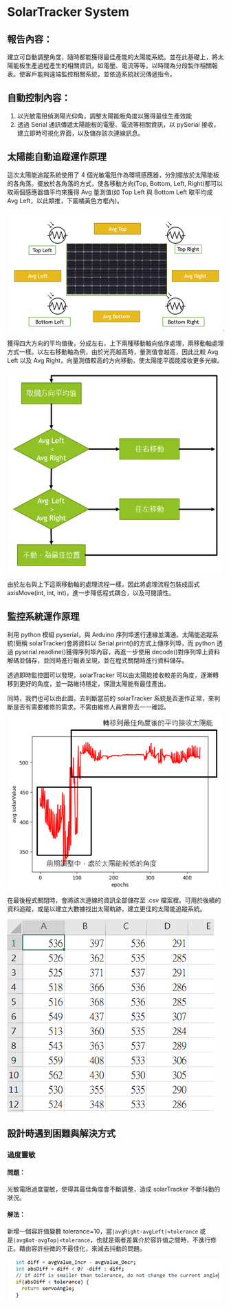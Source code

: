 # SolarTracker System

## 報告內容：

建立可自動調整角度，隨時都能獲得最佳產能的太陽能系統。並在此基礎上，將太陽能板生產過程產生的相關資訊，如電壓、電流等等，以時間為分段製作相關報表。使客戶能夠遠端監控相關系統，並依造系統狀況傳遞指令。

## 自動控制內容：

1. 以光敏電阻偵測陽光仰角，調整太陽能板角度以獲得最佳生產效能
2. 透過 Serial 通訊傳遞太陽能板的電壓、電流等相關資訊，以 pySerial 接收，建立即時可視化界面，以及儲存該次連線訊息。

## 太陽能自動追蹤運作原理

這次太陽能追蹤系統使用了 4 個光敏電阻作為環境感應器，分別擺放於太陽能板的各角落。擺放於各角落的方式，使各移動方向(Top, Bottom, Left, Right)都可以取兩個感應器值平均來獲得 Avg 量測值(如 Top Left 與 Bottom Left 取平均成 Avg Left，以此類推，下圖橘黃色方框內)。

![光敏電阻配置圖](./img/ldrsSetup.png)

獲得四大方向的平均值後，分成左右，上下兩種移動軸向依序處理，兩移動軸處理方式一樣。以左右移動軸為例，由於光亮越高時，量測值會越高，因此比較 Avg Left 以及 Avg Right，向量測值較高的方向移動，使太陽能平面能接收更多光線。

![左右移動軸-處理流程圖](./img/axisMoveFlowchart.png)

由於左右與上下這兩移動軸的處理流程一樣，因此將處理流程包裝成函式 axisMove(int, int, int)，進一步降低程式耦合，以及可閱讀性。

## 監控系統運作原理

利用 python 模組 pyserial，與 Arduino 序列埠進行連線並溝通。太陽能追蹤系統(簡稱 solarTracker)會將資料以 Serial.print()的方式上傳序列埠，而 python 透過 pyserial.readline()獲得序列埠內容，再進一步使用 decode()對序列埠上資料解碼並儲存，並同時進行報表呈現，並在程式關閉時進行資料儲存。

透過即時監控圖可以發現，solarTracker 可以由太陽能接收較差的角度，逐漸轉移到更好的角度，並一路維持穩定，保證太陽能有最佳產出。

同時，我們也可以由此圖，去判斷當前的 solarTracker 系統是否運作正常，來判斷是否有需要維修的需求。不需由維修人員實際去一一確認。

![Serial.py 運作生成的即時更新報表圖](./img/realtimePlot.png)

在最後程式關閉時，會將該次連線的資訊全部儲存至 .csv 檔案裡。可用於後續的資料追蹤，或是以建立大數據找出太陽軌跡，建立更佳的太陽能追蹤系統。

![Serial.py 關閉時所儲存的該次連線資訊圖(分別代表 4 個光敏電阻測量值)](./img/storageInfo.png)

## 設計時遇到困難與解決方式

### 過度靈敏

#### 問題：

光敏電阻過度靈敏，使得其最佳角度會不斷調整，造成 solarTracker 不斷抖動的狀況。

#### 解法：

新增一個容許值變數 tolerance=10，當`|avgRight-avgLeft|<tolerance` 或是`|avgBot-avgTop|<tolerance`，也就是兩者差異介於容許值之間時，不進行修正。藉由容許些微的不最佳化，來減去抖動的問題。

![容許值新增-程式實作圖 (於函式 axisMove 中擷取)](./img/tolerance.png)
